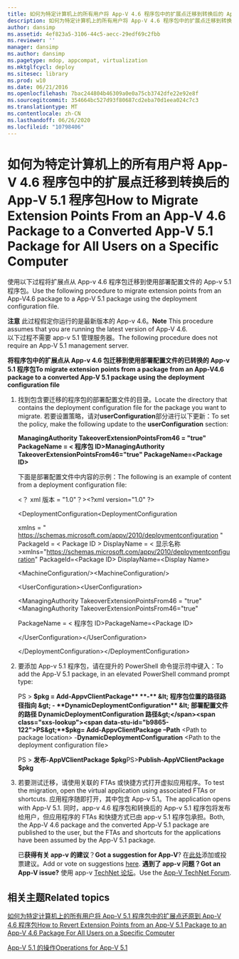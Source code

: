 ```yaml
---
title: 如何为特定计算机上的所有用户将 App-V 4.6 程序包中的扩展点迁移到转换后的 App-V 5.1 程序包
description: 如何为特定计算机上的所有用户将 App-V 4.6 程序包中的扩展点迁移到转换后的 App-V 5.1 程序包
author: dansimp
ms.assetid: 4ef823a5-3106-44c5-aecc-29edf69c2fbb
ms.reviewer: ''
manager: dansimp
ms.author: dansimp
ms.pagetype: mdop, appcompat, virtualization
ms.mktglfcycl: deploy
ms.sitesec: library
ms.prod: w10
ms.date: 06/21/2016
ms.openlocfilehash: 7bac244804b46309a0e0a75cb3742dfe22e92e8f
ms.sourcegitcommit: 354664bc527d93f80687cd2eba70d1eea024c7c3
ms.translationtype: MT
ms.contentlocale: zh-CN
ms.lasthandoff: 06/26/2020
ms.locfileid: "10798406"
---
```

# <span data-ttu-id="b9865-103">如何为特定计算机上的所有用户将 App-V 4.6 程序包中的扩展点迁移到转换后的 App-V 5.1 程序包</span><span class="sxs-lookup"><span data-stu-id="b9865-103">How to Migrate Extension Points From an App-V 4.6 Package to a Converted App-V 5.1 Package for All Users on a Specific Computer</span></span>


<span data-ttu-id="b9865-104">使用以下过程将扩展点从 App-v 4.6 程序包迁移到使用部署配置文件的 App-v 5.1 程序包。</span><span class="sxs-lookup"><span data-stu-id="b9865-104">Use the following procedure to migrate extension points from an App-V4.6 package to a App-V 5.1 package using the deployment configuration file.</span></span>

<span data-ttu-id="b9865-105">**注意** 此过程假定你运行的是最新版本的 App-v 4.6。</span><span class="sxs-lookup"><span data-stu-id="b9865-105">**Note** This procedure assumes that you are running the latest version of App-V 4.6.</span></span>  
<span data-ttu-id="b9865-106">以下过程不需要 app-v 5.1 管理服务器。</span><span class="sxs-lookup"><span data-stu-id="b9865-106">The following procedure does not require an App-V 5.1 management server.</span></span>

 

**<span data-ttu-id="b9865-107">将程序包中的扩展点从 App-v 4.6 包迁移到使用部署配置文件的已转换的 App-v 5.1 程序包</span><span class="sxs-lookup"><span data-stu-id="b9865-107">To migrate extension points from a package from an App-V4.6 package to a converted App-V 5.1 package using the deployment configuration file</span></span>**

1. <span data-ttu-id="b9865-108">找到包含要迁移的程序包的部署配置文件的目录。</span><span class="sxs-lookup"><span data-stu-id="b9865-108">Locate the directory that contains the deployment configuration file for the package you want to migrate.</span></span> <span data-ttu-id="b9865-109">若要设置策略，请对**userConfiguration**部分进行以下更新：</span><span class="sxs-lookup"><span data-stu-id="b9865-109">To set the policy, make the following update to the **userConfiguration** section:</span></span>

   **<span data-ttu-id="b9865-110">ManagingAuthority TakeoverExtensionPointsFrom46 = "true" PackageName = &lt; 程序包 ID&gt;</span><span class="sxs-lookup"><span data-stu-id="b9865-110">ManagingAuthority TakeoverExtensionPointsFrom46="true" PackageName=&lt;Package ID&gt;</span></span>**

   <span data-ttu-id="b9865-111">下面是部署配置文件中内容的示例：</span><span class="sxs-lookup"><span data-stu-id="b9865-111">The following is an example of content from a deployment configuration file:</span></span>

   <span data-ttu-id="b9865-112">&lt;？ xml 版本 = "1.0"？&gt;</span><span class="sxs-lookup"><span data-stu-id="b9865-112">&lt;?xml version="1.0" ?&gt;</span></span>

   <span data-ttu-id="b9865-113">&lt;DeploymentConfiguration</span><span class="sxs-lookup"><span data-stu-id="b9865-113">&lt;DeploymentConfiguration</span></span>

   <span data-ttu-id="b9865-114">xmlns = " <https://schemas.microsoft.com/appv/2010/deploymentconfiguration> " PackageId = &lt; Package ID &gt; DisplayName = &lt; 显示名称&gt;</span><span class="sxs-lookup"><span data-stu-id="b9865-114">xmlns="<https://schemas.microsoft.com/appv/2010/deploymentconfiguration>" PackageId=&lt;Package ID&gt; DisplayName=&lt;Display Name&gt;</span></span>

   <span data-ttu-id="b9865-115">&lt;MachineConfiguration/&gt;</span><span class="sxs-lookup"><span data-stu-id="b9865-115">&lt;MachineConfiguration/&gt;</span></span>

   <span data-ttu-id="b9865-116">&lt;UserConfiguration&gt;</span><span class="sxs-lookup"><span data-stu-id="b9865-116">&lt;UserConfiguration&gt;</span></span>

   <span data-ttu-id="b9865-117">&lt;ManagingAuthority TakeoverExtensionPointsFrom46 = "true"</span><span class="sxs-lookup"><span data-stu-id="b9865-117">&lt;ManagingAuthority TakeoverExtensionPointsFrom46="true"</span></span>

   <span data-ttu-id="b9865-118">PackageName = &lt; 程序包 ID&gt;</span><span class="sxs-lookup"><span data-stu-id="b9865-118">PackageName=&lt;Package ID&gt;</span></span>

   <span data-ttu-id="b9865-119">&lt;/UserConfiguration&gt;</span><span class="sxs-lookup"><span data-stu-id="b9865-119">&lt;/UserConfiguration&gt;</span></span>

   <span data-ttu-id="b9865-120">&lt;/DeploymentConfiguration&gt;</span><span class="sxs-lookup"><span data-stu-id="b9865-120">&lt;/DeploymentConfiguration&gt;</span></span>

2. <span data-ttu-id="b9865-121">要添加 App-v 5.1 程序包，请在提升的 PowerShell 命令提示符中键入：</span><span class="sxs-lookup"><span data-stu-id="b9865-121">To add the App-V 5.1 package, in an elevated PowerShell command prompt type:</span></span>

   <span data-ttu-id="b9865-122">PS &gt; **$pkg = Add-AppvClientPackage** **-** &lt; 程序包位置的路径路径指向 &gt;  - **DynamicDeploymentConfiguration** &lt; 部署配置文件的路径 DynamicDeploymentConfiguration 路径&gt;</span><span class="sxs-lookup"><span data-stu-id="b9865-122">PS&gt;**$pkg= Add-AppvClientPackage** **–Path** &lt;Path to package location&gt; -**DynamicDeploymentConfiguration** &lt;Path to the deployment configuration file&gt;</span></span>

   <span data-ttu-id="b9865-123">PS &gt; **发布-AppVClientPackage $pkg**</span><span class="sxs-lookup"><span data-stu-id="b9865-123">PS&gt;**Publish-AppVClientPackage $pkg**</span></span>

3. <span data-ttu-id="b9865-124">若要测试迁移，请使用关联的 FTAs 或快捷方式打开虚拟应用程序。</span><span class="sxs-lookup"><span data-stu-id="b9865-124">To test the migration, open the virtual application using associated FTAs or shortcuts.</span></span> <span data-ttu-id="b9865-125">应用程序随即打开，其中包含 App-v 5.1。</span><span class="sxs-lookup"><span data-stu-id="b9865-125">The application opens with App-V 5.1.</span></span> <span data-ttu-id="b9865-126">同时，app-v 4.6 程序包和转换后的 App-v 5.1 程序包将发布给用户，但应用程序的 FTAs 和快捷方式已由 app-v 5.1 程序包承担。</span><span class="sxs-lookup"><span data-stu-id="b9865-126">Both, the App-V 4.6 package and the converted App-V 5.1 package are published to the user, but the FTAs and shortcuts for the applications have been assumed by the App-V 5.1 package.</span></span>

   <span data-ttu-id="b9865-127">已**获得有关 app-v 的建议**？</span><span class="sxs-lookup"><span data-stu-id="b9865-127">**Got a suggestion for App-V**?</span></span> <span data-ttu-id="b9865-128">在[此处](http://appv.uservoice.com/forums/280448-microsoft-application-virtualization)添加或投票建议。</span><span class="sxs-lookup"><span data-stu-id="b9865-128">Add or vote on suggestions [here](http://appv.uservoice.com/forums/280448-microsoft-application-virtualization).</span></span> **<span data-ttu-id="b9865-129">遇到了 app-v 问题？</span><span class="sxs-lookup"><span data-stu-id="b9865-129">Got an App-V issue?</span></span>** <span data-ttu-id="b9865-130">使用 app-v [TechNet 论坛](https://social.technet.microsoft.com/Forums/home?forum=mdopappv)。</span><span class="sxs-lookup"><span data-stu-id="b9865-130">Use the [App-V TechNet Forum](https://social.technet.microsoft.com/Forums/home?forum=mdopappv).</span></span>

## <span data-ttu-id="b9865-131">相关主题</span><span class="sxs-lookup"><span data-stu-id="b9865-131">Related topics</span></span>


[<span data-ttu-id="b9865-132">如何为特定计算机上的所有用户将 App-V 5.1 程序包中的扩展点还原到 App-V 4.6 程序包</span><span class="sxs-lookup"><span data-stu-id="b9865-132">How to Revert Extension Points from an App-V 5.1 Package to an App-V 4.6 Package For All Users on a Specific Computer</span></span>](how-to-revert-extension-points-from-an-app-v-51-package-to-an-app-v-46-package-for-all-users-on-a-specific-computer.md)

[<span data-ttu-id="b9865-133">App-V 5.1 的操作</span><span class="sxs-lookup"><span data-stu-id="b9865-133">Operations for App-V 5.1</span></span>](operations-for-app-v-51.md)

 

 





